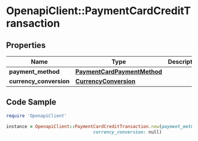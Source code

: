 # OpenapiClient::PaymentCardCreditTransaction

## Properties

Name | Type | Description | Notes
------------ | ------------- | ------------- | -------------
**payment_method** | [**PaymentCardPaymentMethod**](PaymentCardPaymentMethod.md) |  | 
**currency_conversion** | [**CurrencyConversion**](CurrencyConversion.md) |  | [optional] 

## Code Sample

```ruby
require 'OpenapiClient'

instance = OpenapiClient::PaymentCardCreditTransaction.new(payment_method: null,
                                 currency_conversion: null)
```


